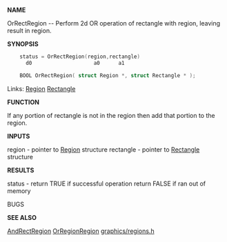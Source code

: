 
**NAME**

OrRectRegion -- Perform 2d OR operation of rectangle
with region, leaving result in region.

**SYNOPSIS**

```c
    status = OrRectRegion(region,rectangle)
      d0                    a0      a1

    BOOL OrRectRegion( struct Region *, struct Rectangle * );

```
Links: [Region](_00B7.md) [Rectangle](_00A6.md) 

**FUNCTION**

If any portion of rectangle is not in the region then add
that portion to the region.

**INPUTS**

region - pointer to [Region](_00B7.md) structure
rectangle - pointer to [Rectangle](_00A6.md) structure

**RESULTS**

status - return TRUE if successful operation
return FALSE if ran out of memory

BUGS

**SEE ALSO**

[AndRectRegion](AndRectRegion.md) [OrRegionRegion](OrRegionRegion.md) [graphics/regions.h](_00B7.md)
